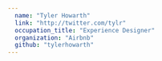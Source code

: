 ```yaml
---
  name: "Tyler Howarth"
  link: "http://twitter.com/tylr"
  occupation_title: "Experience Designer"
  organization: "Airbnb"
  github: "tylerhowarth"
---
```

